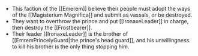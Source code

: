 + This faction of the [[Emerem]] believe their people must adopt the ways of the [[Magisterium Magnifica]] and submit as vassals, or be destroyed.
+ They want to overthrow the prince and put [[IronaxeLeader]] in charge, then destroy the [[Frostbearer]].
+ Their leader [[IronaxeLeader]] is the brother of [[EmremPrincelyGuard|the prince's head guard]], and his unwillingness to kill his brother is the only thing stopping him.